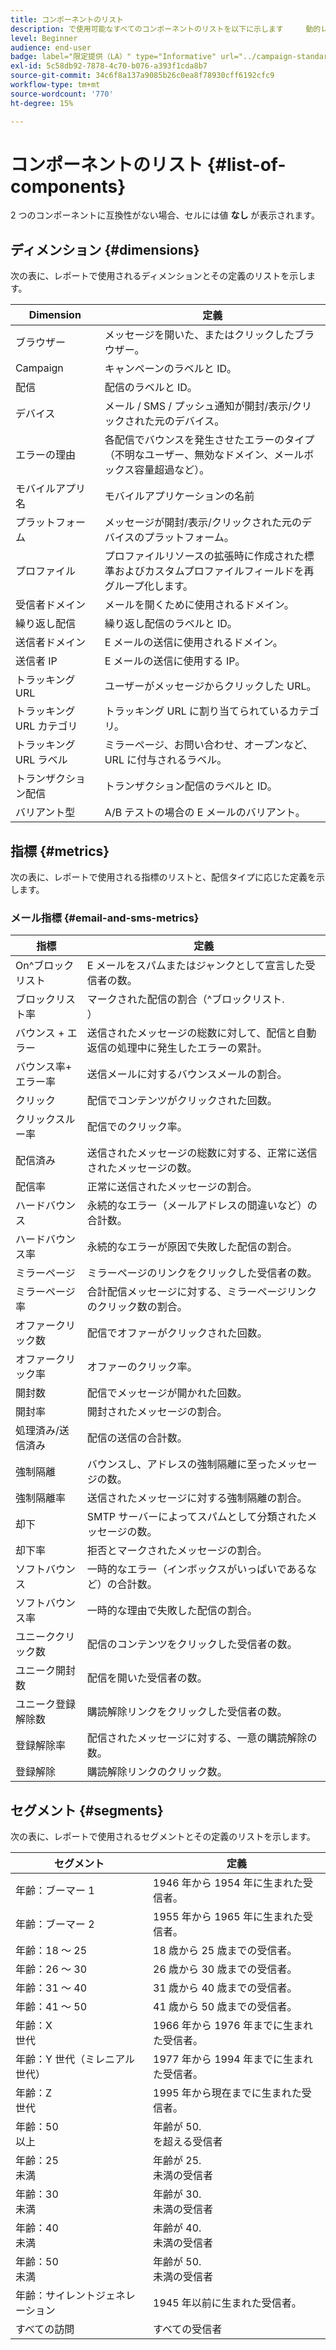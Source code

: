 ```yaml
---
title: コンポーネントのリスト
description: で使用可能なすべてのコンポーネントのリストを以下に示します     動的レポートとその定義。
level: Beginner
audience: end-user
badge: label="限定提供（LA）" type="Informative" url="../campaign-standard-migration-home.md" tooltip="Campaign Standard移行済みユーザーに制限"
exl-id: 5c58db92-7878-4c70-b076-a393f1cda8b7
source-git-commit: 34c6f8a137a9085b26c0ea8f78930cff6192cfc9
workflow-type: tm+mt
source-wordcount: '770'
ht-degree: 15%

---
```


# コンポーネントのリスト {#list-of-components}

2 つのコンポーネントに互換性がない場合、セルには値 **なし** が表示されます。

## ディメンション {#dimensions}

次の表に、レポートで使用されるディメンションとその定義のリストを示します。

<table> 
 <thead> 
  <tr> 
   <th> Dimension<br/> </th> 
   <th> 定義<br/> </th> 
  </tr> 
 </thead> 
 <tbody> 
  <tr> 
   <td> ブラウザー <br/> </td> 
   <td> メッセージを開いた、またはクリックしたブラウザー。<br/> </td> 
  </tr> 
  <tr> 
   <td> Campaign<br/> </td> 
   <td> キャンペーンのラベルと ID。<br/> </td> 
  </tr> 
  <tr> 
   <td> 配信<br/> </td> 
   <td> 配信のラベルと ID。<br/> </td> 
  </tr> 
  <tr> 
   <td> デバイス <br/> </td> 
   <td> メール / SMS / プッシュ通知が開封/表示/クリックされた元のデバイス。<br/> </td> 
  </tr> 
  <tr> 
   <td> エラーの理由 <br/> </td> 
   <td> 各配信でバウンスを発生させたエラーのタイプ （不明なユーザー、無効なドメイン、メールボックス容量超過など）。<br/> </td> 
  </tr> 
  <tr> 
   <td> モバイルアプリ名 <br/> </td> 
   <td> モバイルアプリケーションの名前 <br/> </td> 
  </tr>
  <tr> 
   <td> プラットフォーム <br/> </td> 
   <td> メッセージが開封/表示/クリックされた元のデバイスのプラットフォーム。<br/> </td> 
  </tr> 
  <tr> 
   <td> プロファイル <br/> </td> 
   <td> プロファイルリソースの拡張時に作成された標準およびカスタムプロファイルフィールドを再グループ化します。<br/> </td> 
  </tr> 
  <tr> 
   <td> 受信者ドメイン <br/> </td> 
   <td> メールを開くために使用されるドメイン。<br/> </td> 
  </tr> 
  <tr> 
   <td> 繰り返し配信<br/> </td> 
   <td> 繰り返し配信のラベルと ID。<br/> </td> 
  </tr> 
  <tr> 
   <td> 送信者ドメイン <br/> </td> 
   <td> E メールの送信に使用されるドメイン。<br/> </td> 
  </tr> 
  <tr> 
   <td> 送信者 IP<br/> </td> 
   <td> E メールの送信に使用する IP。<br/> </td> 
  </tr> 
  <tr> 
   <td> トラッキング URL<br/> </td> 
   <td> ユーザーがメッセージからクリックした URL。<br/> </td> 
  </tr> 
  <tr> 
   <td> トラッキング URL カテゴリ <br/> </td> 
   <td> トラッキング URL に割り当てられているカテゴリ。<br/> </td> 
  </tr> 
  <tr> 
   <td> トラッキング URL ラベル <br/> </td> 
   <td> ミラーページ、お問い合わせ、オープンなど、URL に付与されるラベル。<br/> </td> 
  </tr> 
  <tr> 
   <td> トランザクション配信 <br/> </td> 
   <td> トランザクション配信のラベルと ID。<br/> </td> 
  </tr> 
  <tr> 
   <td> バリアント型 <br/> </td> 
   <td> A/B テストの場合の E メールのバリアント。<br/> </td> 
  </tr> 
 </tbody> 
</table>

## 指標 {#metrics}

次の表に、レポートで使用される指標のリストと、配信タイプに応じた定義を示します。

### メール指標 {#email-and-sms-metrics}

<table> 
 <thead> 
  <tr> 
   <th> 指標<br/> </th> 
   <th> 定義<br/> </th> 
  </tr> 
 </thead> 
 <tbody> 
  <tr> 
   <td> On^ブロックリスト<br/> </td> 
   <td> E メールをスパムまたはジャンクとして宣言した受信者の数。<br/> </td> 
  </tr> 
  <tr> 
   <td> ブロックリスト率 <br/> </td> 
   <td> マークされた配信の割合（^ブロックリスト.<br/>） </td> 
  </tr> 
  <tr> 
   <td> バウンス + エラー <br/> </td> 
   <td> 送信されたメッセージの総数に対して、配信と自動返信の処理中に発生したエラーの累計。<br/> </td> 
  </tr> 
  <tr> 
   <td> バウンス率+ エラー率 <br/> </td> 
   <td> 送信メールに対するバウンスメールの割合。<br/> </td> 
  </tr> 
  <tr> 
   <td> クリック <br/> </td> 
   <td> 配信でコンテンツがクリックされた回数。<br/> </td> 
  </tr> 
  <tr> 
   <td> クリックスルー率 <br/> </td> 
   <td> 配信でのクリック率。<br/> </td> 
  </tr> 
  <tr> 
   <td> 配信済み<br/> </td> 
   <td> 送信されたメッセージの総数に対する、正常に送信されたメッセージの数。<br/> </td> 
  </tr> 
  <tr> 
   <td> 配信率 <br/> </td> 
   <td> 正常に送信されたメッセージの割合。<br/> </td> 
  </tr> 
  <tr> 
   <td> ハードバウンス<br/> </td> 
   <td> 永続的なエラー（メールアドレスの間違いなど）の合計数。<br/> </td> 
  </tr> 
  <tr> 
   <td> ハードバウンス率 <br/> </td> 
   <td> 永続的なエラーが原因で失敗した配信の割合。<br/> </td> 
  </tr> 
  <tr> 
   <td> ミラーページ <br/> </td> 
   <td> ミラーページのリンクをクリックした受信者の数。<br/> </td> 
  </tr> 
  <tr> 
   <td> ミラーページ率 <br/> </td> 
   <td> 合計配信メッセージに対する、ミラーページリンクのクリック数の割合。<br/> </td> 
  </tr> 
  <tr> 
   <td> オファークリック数 <br/> </td> 
   <td> 配信でオファーがクリックされた回数。<br/> </td> 
  </tr> 
  <tr> 
   <td> オファークリック率<br/> </td> 
   <td> オファーのクリック率。<br/> </td> 
  </tr> 
  <tr> 
   <td> 開封数<br/> </td> 
   <td> 配信でメッセージが開かれた回数。<br/> </td> 
  </tr> 
  <tr> 
   <td> 開封率<br/> </td> 
   <td> 開封されたメッセージの割合。<br/> </td> 
  </tr> 
  <tr> 
   <td> 処理済み/送信済み <br/> </td> 
   <td> 配信の送信の合計数。<br/> </td> 
  </tr> 
  <tr> 
   <td> 強制隔離 <br/> </td> 
   <td> バウンスし、アドレスの強制隔離に至ったメッセージの数。<br/> </td> 
  </tr> 
  <tr> 
   <td> 強制隔離率 <br/> </td> 
   <td> 送信されたメッセージに対する強制隔離の割合。<br/> </td> 
  </tr> 
  <tr> 
   <td> 却下<br/> </td> 
   <td> SMTP サーバーによってスパムとして分類されたメッセージの数。<br/> </td> 
  </tr> 
  <tr> 
   <td> 却下率 <br/> </td> 
   <td> 拒否とマークされたメッセージの割合。<br/> </td> 
  </tr> 
  <tr> 
   <td> ソフトバウンス<br/> </td> 
   <td> 一時的なエラー（インボックスがいっぱいであるなど）の合計数。<br/> </td> 
  </tr> 
  <tr> 
   <td> ソフトバウンス率 <br/> </td> 
   <td> 一時的な理由で失敗した配信の割合。<br/> </td> 
  </tr> 
  <tr> 
   <td> ユニーククリック数 <br/> </td> 
   <td> 配信のコンテンツをクリックした受信者の数。<br/> </td> 
  </tr> 
  <tr> 
   <td> ユニーク開封数 <br/> </td> 
   <td> 配信を開いた受信者の数。<br/> </td> 
  </tr> 
  <tr> 
   <td> ユニーク登録解除数 <br/> </td> 
   <td> 購読解除リンクをクリックした受信者の数。<br/> </td> 
  </tr> 
  <tr> 
   <td> 登録解除率 <br/> </td> 
   <td> 配信されたメッセージに対する、一意の購読解除の数。<br/> </td> 
  </tr> 
  <tr> 
   <td> 登録解除 <br/> </td> 
   <td> 購読解除リンクのクリック数。<br/> </td> 
  </tr> 
 </tbody> 
</table>

<!--
### Push notification metrics {#push-notification-metrics}

<table> 
 <thead> 
  <tr> 
   <th> Metric<br/> </th> 
   <th> Definition<br/> </th> 
  </tr> 
 </thead> 
 <tbody> 
  <tr> 
   <td> Bounces + Errors<br/> </td> 
   <td> Total of errors cumulated during delivery in relation to the total number of sent messages, e.g. errors from MCPNS or provider.<br/> </td> 
  </tr> 
  <tr> 
   <td> Bounce + Error rate<br/> </td> 
   <td> Percentage of push notifications that bounced compared to push notifications sent.<br/> </td> 
  </tr> 
  <tr> 
   <td> Click<br/> </td> 
   <td> Number of times a push notification has been delivered to the device and clicked on by the user. The user either wanted to view the notification, which will then be moved to Push Open tracking, or dismiss it.<br/> </td> 
  </tr> 
  <tr> 
   <td> Click through rate<br/> </td> 
   <td> Percentage of users who interacted with the push notification.<br/> </td> 
  </tr> 
  <tr> 
   <td> Delivered<br/> </td> 
   <td> Number of push notifications successfully sent, in relation to the total number of sent push notifications.<br/> </td> 
  </tr> 
  <tr> 
   <td> Delivered rate<br/> </td> 
   <td> Percentage of push notifications successfully sent.<br/> </td> 
  </tr> 
  <tr> 
   <td> Impressions<br/> </td> 
   <td> Number of times a push notification has been delivered to the device and left untouched in the notification center. In most cases, impressions number should be similar to the delivered number. This ensures that the device got the message and relayed that information back to the server.<br/> </td> 
  </tr> 
  <tr> 
   <td> Processed/sent<br/> </td> 
   <td> Total number of push notifications sent.<br/> </td> 
  </tr> 
  <tr> 
   <td> Open<br/> </td> 
   <td> Total number of push notifications delivered to the device and clicked on by users thus opening the app. This is similar to the Push Click except a Push Open will not be triggered if the notification was dismissed.<br/> </td> 
  </tr> 
  <tr> 
   <td> Open rate<br/> </td> 
   <td> Percentage of opened push notifications.<br/> </td> 
  </tr> 
  <tr> 
   <td> Unique clicks<br/> </td> 
   <td> Number of times a unique user interacts with the push notification, e.g. clicks on the notification or button.<br/> </td> 
  </tr> 
  <tr> 
   <td> Unique impressions<br/> </td> 
   <td> Number of impressions by recipient.<br/> </td> 
  </tr> 
  <tr> 
   <td> Unique Opens<br/> </td> 
   <td> Number of recipients who opened the delivery.<br/> </td> 
  </tr> 
 </tbody> 
</table>

### In-App metrics {#in-app-metrics}

<table> 
 <thead> 
  <tr> 
   <th> Metric<br/> </th> 
   <th> Definition<br/> </th> 
  </tr> 
 </thead> 
 <tbody> 
  <tr> 
   <td> Delivered<br/> </td> 
   <td> Total number of In-App messages delivered to the device by the service provider.<br/> </td> 
  </tr> 
  <tr> 
   <td> Impressions<br/> </td> 
   <td> Total of In-App messages seen by recipients depending on whether trigger criterion was met.<br/> </td> 
  </tr> 
  <tr> 
   <td> In-App clicks <br/> </td> 
   <td> Total number of recipients who clicked on Button 1 or Button 2.<br/> </td> 
  </tr> 
  <tr> 
   <td> In-App click through rate<br/> </td> 
   <td> Percentage of users who clicked on Button 1 or Button 2 compared to users who saw the message.<br/> </td> 
  </tr> 
  <tr> 
   <td> In-App dismissal<br/> </td> 
   <td> Total number of messages that recipients dismissed either by clicking the close button or auto-dismiss.<br/> </td> 
  </tr> 
  <tr> 
   <td> In-App dismissal rate<br/> </td> 
   <td> Percentage of In-App messages that recipients dismissed.<br/> </td> 
  </tr> 
  <tr> 
   <td> Processed/sent<br/> </td> 
   <td> Total number of In-App messages sent from Adobe Campaign as part of the delivery sent process.<br/> </td> 
  </tr> 
  <tr> 
   <td> Unique impressions<br/> </td> 
   <td> Number of impressions by a unique recipient.<br/> </td> 
  </tr> 
  <tr> 
   <td> Unique In-App clicks<br/> </td> 
   <td> Number of times recipients clicked on Button 1 or Button 2.<br/> </td> 
  </tr> 
  <tr> 
   <td> Unique In-App dismissals<br/> </td> 
   <td> Number of time recipients dismissed an In-App message.<br/> </td> 
  </tr> 
 </tbody> 
</table>
-->

## セグメント {#segments}

次の表に、レポートで使用されるセグメントとその定義のリストを示します。

<table> 
 <thead> 
  <tr> 
   <th> セグメント <br/> </th> 
   <th> 定義<br/> </th> 
  </tr> 
 </thead> 
 <tbody> 
  <tr> 
   <td> 年齢：ブーマー 1<br/> </td> 
   <td> 1946 年から 1954 年に生まれた受信者。<br/> </td> 
  </tr> 
  <tr> 
   <td> 年齢：ブーマー 2<br/> </td> 
   <td> 1955 年から 1965 年に生まれた受信者。<br/> </td> 
  </tr> 
  <tr> 
   <td> 年齢：18 ～ 25<br/> </td> 
   <td> 18 歳から 25 歳までの受信者。<br/> </td> 
  </tr> 
  <tr> 
   <td> 年齢：26 ～ 30<br/> </td> 
   <td> 26 歳から 30 歳までの受信者。<br/> </td> 
  </tr> 
  <tr> 
   <td> 年齢：31 ～ 40<br/> </td> 
   <td> 31 歳から 40 歳までの受信者。<br/> </td> 
  </tr> 
  <tr> 
   <td> 年齢：41 ～ 50<br/> </td> 
   <td> 41 歳から 50 歳までの受信者。<br/> </td> 
  </tr> 
  <tr> 
   <td> 年齢：X<br/> 世代 </td> 
   <td> 1966 年から 1976 年までに生まれた受信者。<br/> </td> 
  </tr> 
  <tr> 
   <td> 年齢：Y 世代（ミレニアル世代） <br/> </td> 
   <td> 1977 年から 1994 年までに生まれた受信者。<br/> </td> 
  </tr> 
  <tr> 
   <td> 年齢：Z<br/> 世代 </td> 
   <td> 1995 年から現在までに生まれた受信者。<br/> </td> 
  </tr> 
  <tr> 
   <td> 年齢：50<br/> 以上 </td> 
   <td> 年齢が 50.<br/> を超える受信者 </td> 
  </tr> 
  <tr> 
   <td> 年齢：25<br/> 未満 </td> 
   <td> 年齢が 25.<br/> 未満の受信者 </td> 
  </tr> 
  <tr> 
   <td> 年齢：30<br/> 未満 </td> 
   <td> 年齢が 30.<br/> 未満の受信者 </td> 
  </tr> 
  <tr> 
   <td> 年齢：40<br/> 未満 </td> 
   <td> 年齢が 40.<br/> 未満の受信者 </td> 
  </tr> 
  <tr> 
   <td> 年齢：50<br/> 未満 </td> 
   <td> 年齢が 50.<br/> 未満の受信者 </td> 
  </tr> 
  <tr> 
   <td> 年齢：サイレントジェネレーション <br/> </td> 
   <td> 1945 年以前に生まれた受信者。<br/> </td> 
  </tr> 
  <tr> 
   <td> すべての訪問 <br/> </td> 
   <td> すべての受信者 <br/> </td> 
  </tr>
 </tbody> 
</table>
